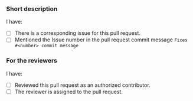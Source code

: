 ### Short description
I have:
- [ ] There is a corresponding issue for this pull request.
- [ ] Mentioned the Issue number in the pull request commit message `Fixes #<number> commit message`

### For the reviewers
I have:
- [ ] Reviewed this pull request as an authorized contributor.
- [ ] The reviewer is assigned to the pull request.
